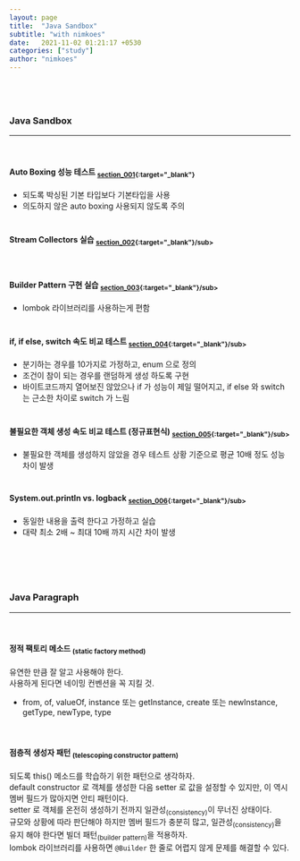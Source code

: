 ```yaml
---
layout: page
title:  "Java Sandbox"
subtitle: "with nimkoes"
date:   2021-11-02 01:21:17 +0530
categories: ["study"]
author: "nimkoes"
---
```


　  
　  

### Java Sandbox

---

　  

#### **Auto Boxing 성능 테스트 <sub>[section_001](https://github.com/nimkoes/java-snippet/blob/master/src/me/nimkoes/section_001/Main.java){:target="_blank"}</sub>**
 - 되도록 박싱된 기본 타입보다 기본타입을 사용  
 - 의도하지 않은 auto boxing 사용되지 않도록 주의  
　  

#### **Stream Collectors 실습 <sub>[section_002](https://github.com/nimkoes/java-snippet/blob/master/src/me/nimkoes/section_002/StreamCollectors.java){:target="_blank"}/sub>**
　  

#### **Builder Pattern 구현 실습 <sub>[section_003](https://github.com/nimkoes/java-snippet/blob/master/src/me/nimkoes/section_003/BuilderPattern.java){:target="_blank"}/sub>**
 - lombok 라이브러리를 사용하는게 편함  
　  

#### **if, if else, switch 속도 비교 테스트 <sub>[section_004](https://github.com/nimkoes/java-snippet/blob/master/src/me/nimkoes/section_004/Main.java){:target="_blank"}/sub>**
 - 분기하는 경우를 10가지로 가정하고, enum 으로 정의  
 - 조건이 참이 되는 경우를 랜덤하게 생성 하도록 구현  
 - 바이트코드까지 열어보진 않았으나 if 가 성능이 제일 떨어지고, if else 와 switch 는 근소한 차이로 switch 가 느림  
　  

#### **불필요한 객체 생성 속도 비교 테스트 (정규표현식) <sub>[section_005](https://github.com/nimkoes/java-snippet/blob/master/src/me/nimkoes/section_005/Main.java){:target="_blank"}/sub>**
 - 불필요한 객체를 생성하지 않았을 경우 테스트 상황 기준으로 평균 10배 정도 성능 차이 발생  
　  

#### **System.out.println vs. logback <sub>[section_006](https://github.com/nimkoes/java-snippet/blob/master/src/me/nimkoes/section_006/Main.java){:target="_blank"}/sub>**
 - 동일한 내용을 출력 한다고 가정하고 실습  
 - 대략 최소 2배 ~ 최대 10배 까지 시간 차이 발생　  




　  
　  
　  

### Java Paragraph

---

　  

#### **정적 팩토리 메소드 <sub>(static factory method)</sub>**
유연한 만큼 잘 알고 사용해야 한다.  
사용하게 된다면 네이밍 컨벤션을 꼭 지킬 것.  
 - from, of, valueOf, instance 또는 getInstance, create 또는 newInstance, getType, newType, type  

　  

#### **점층적 생성자 패턴 <sub>(telescoping constructor pattern)</sub>**
되도록 this() 메소드를 학습하기 위한 패턴으로 생각하자.  
default constructor 로 객체를 생성한 다음 setter 로 값을 설정할 수 있지만, 이 역시 멤버 필드가 많아지면 안티 패턴이다.  
setter 로 객체를 온전히 생성하기 전까지 일관성<sub>(consistency)</sub>이 무너진 상태이다.  
규모와 상황에 따라 판단해야 하지만 멤버 필드가 충분히 많고, 일관성<sub>(consistency)</sub>을 유지 해야 한다면 빌더 패턴<sub>(builder pattern)</sub>을 적용하자.  
lombok 라이브러리를 사용하면 `@Builder` 한 줄로 어렵지 않게 문제를 해결할 수 있다.  

　  
　  
